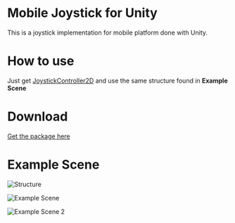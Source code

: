# Mobile Joystick for Unity
This is a joystick implementation for mobile platform done with Unity.

# How to use
Just get [JoystickController2D](Scripts/JoystickController2D.cs) and use the same structure found in **Example Scene**

# Download
[Get the package here](https://github.com/igorfel/MobileJoystick/releases)

# Example Scene

![Structure](http://image.ibb.co/m2bzsS/Example_Scene3.png)

![Example Scene](https://preview.ibb.co/hO7XcS/Example_Scene.png)


![Example Scene 2](https://preview.ibb.co/eJZOj7/Example_Scene2.png)

